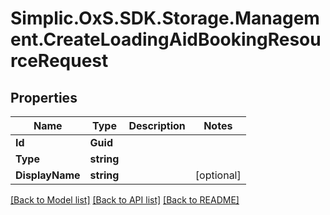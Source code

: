# Simplic.OxS.SDK.Storage.Management.CreateLoadingAidBookingResourceRequest

## Properties

Name | Type | Description | Notes
------------ | ------------- | ------------- | -------------
**Id** | **Guid** |  | 
**Type** | **string** |  | 
**DisplayName** | **string** |  | [optional] 

[[Back to Model list]](../README.md#documentation-for-models) [[Back to API list]](../README.md#documentation-for-api-endpoints) [[Back to README]](../README.md)

